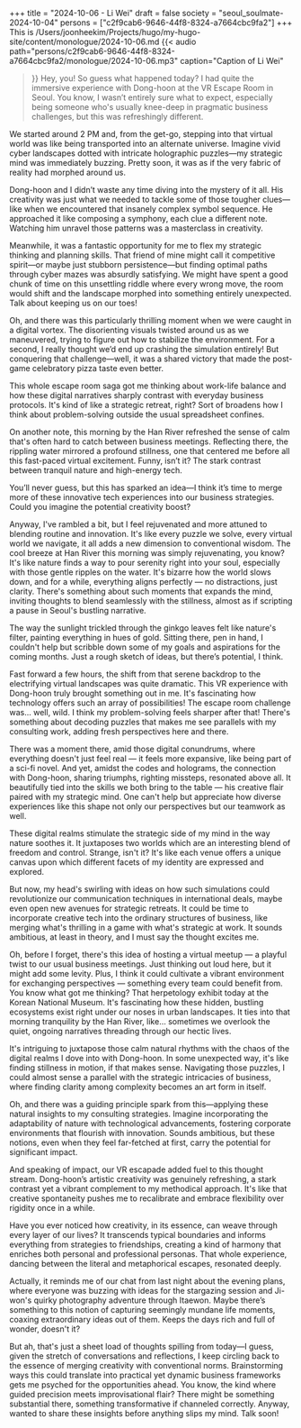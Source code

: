 +++
title = "2024-10-06 - Li Wei"
draft = false
society = "seoul_soulmate-2024-10-04"
persons = ["c2f9cab6-9646-44f8-8324-a7664cbc9fa2"]
+++
This is /Users/joonheekim/Projects/hugo/my-hugo-site/content/monologue/2024-10-06.md
{{< audio
    path="persons/c2f9cab6-9646-44f8-8324-a7664cbc9fa2/monologue/2024-10-06.mp3" 
    caption="Caption of Li Wei"
>}}
Hey, you! So guess what happened today?
I had quite the immersive experience with Dong-hoon at the VR Escape Room in Seoul. You know, I wasn’t entirely sure what to expect, especially being someone who's usually knee-deep in pragmatic business challenges, but this was refreshingly different.

We started around 2 PM and, from the get-go, stepping into that virtual world was like being transported into an alternate universe. Imagine vivid cyber landscapes dotted with intricate holographic puzzles—my strategic mind was immediately buzzing. Pretty soon, it was as if the very fabric of reality had morphed around us.

Dong-hoon and I didn’t waste any time diving into the mystery of it all. His creativity was just what we needed to tackle some of those tougher clues—like when we encountered that insanely complex symbol sequence. He approached it like composing a symphony, each clue a different note. Watching him unravel those patterns was a masterclass in creativity.

Meanwhile, it was a fantastic opportunity for me to flex my strategic thinking and planning skills. That friend of mine might call it competitive spirit—or maybe just stubborn persistence—but finding optimal paths through cyber mazes was absurdly satisfying. We might have spent a good chunk of time on this unsettling riddle where every wrong move, the room would shift and the landscape morphed into something entirely unexpected. Talk about keeping us on our toes!

Oh, and there was this particularly thrilling moment when we were caught in a digital vortex. The disorienting visuals twisted around us as we maneuvered, trying to figure out how to stabilize the environment. For a second, I really thought we’d end up crashing the simulation entirely! But conquering that challenge—well, it was a shared victory that made the post-game celebratory pizza taste even better. 

This whole escape room saga got me thinking about work-life balance and how these digital narratives sharply contrast with everyday business protocols. It's kind of like a strategic retreat, right? Sort of broadens how I think about problem-solving outside the usual spreadsheet confines.

On another note, this morning by the Han River refreshed the sense of calm that's often hard to catch between business meetings. Reflecting there, the rippling water mirrored a profound stillness, one that centered me before all this fast-paced virtual excitement. Funny, isn’t it? The stark contrast between tranquil nature and high-energy tech.

You’ll never guess, but this has sparked an idea—I think it’s time to merge more of these innovative tech experiences into our business strategies. Could you imagine the potential creativity boost?

Anyway, I've rambled a bit, but I feel rejuvenated and more attuned to blending routine and innovation. It's like every puzzle we solve, every virtual world we navigate, it all adds a new dimension to conventional wisdom.
The cool breeze at Han River this morning was simply rejuvenating, you know? It's like nature finds a way to pour serenity right into your soul, especially with those gentle ripples on the water. It's bizarre how the world slows down, and for a while, everything aligns perfectly — no distractions, just clarity. There's something about such moments that expands the mind, inviting thoughts to blend seamlessly with the stillness, almost as if scripting a pause in Seoul's bustling narrative. 

The way the sunlight trickled through the ginkgo leaves felt like nature's filter, painting everything in hues of gold. Sitting there, pen in hand, I couldn't help but scribble down some of my goals and aspirations for the coming months. Just a rough sketch of ideas, but there’s potential, I think.

Fast forward a few hours, the shift from that serene backdrop to the electrifying virtual landscapes was quite dramatic. This VR experience with Dong-hoon truly brought something out in me. It's fascinating how technology offers such an array of possibilities! The escape room challenge was... well, wild. I think my problem-solving feels sharper after that! There's something about decoding puzzles that makes me see parallels with my consulting work, adding fresh perspectives here and there.

There was a moment there, amid those digital conundrums, where everything doesn't just feel real — it feels more expansive, like being part of a sci-fi novel. And yet, amidst the codes and holograms, the connection with Dong-hoon, sharing triumphs, righting missteps, resonated above all. It beautifully tied into the skills we both bring to the table — his creative flair paired with my strategic mind. One can't help but appreciate how diverse experiences like this shape not only our perspectives but our teamwork as well.

These digital realms stimulate the strategic side of my mind in the way nature soothes it. It juxtaposes two worlds which are an interesting blend of freedom and control. Strange, isn't it? It's like each venue offers a unique canvas upon which different facets of my identity are expressed and explored.

But now, my head's swirling with ideas on how such simulations could revolutionize our communication techniques in international deals, maybe even open new avenues for strategic retreats. It could be time to incorporate creative tech into the ordinary structures of business, like merging what's thrilling in a game with what's strategic at work. It sounds ambitious, at least in theory, and I must say the thought excites me.

Oh, before I forget, there's this idea of hosting a virtual meetup — a playful twist to our usual business meetings. Just thinking out loud here, but it might add some levity. Plus, I think it could cultivate a vibrant environment for exchanging perspectives — something every team could benefit from.
You know what got me thinking? That herpetology exhibit today at the Korean National Museum. It's fascinating how these hidden, bustling ecosystems exist right under our noses in urban landscapes. It ties into that morning tranquility by the Han River, like... sometimes we overlook the quiet, ongoing narratives threading through our hectic lives. 

It's intriguing to juxtapose those calm natural rhythms with the chaos of the digital realms I dove into with Dong-hoon. In some unexpected way, it's like finding stillness in motion, if that makes sense. Navigating those puzzles, I could almost sense a parallel with the strategic intricacies of business, where finding clarity among complexity becomes an art form in itself.

Oh, and there was a guiding principle spark from this—applying these natural insights to my consulting strategies. Imagine incorporating the adaptability of nature with technological advancements, fostering corporate environments that flourish with innovation. Sounds ambitious, but these notions, even when they feel far-fetched at first, carry the potential for significant impact.

And speaking of impact, our VR escapade added fuel to this thought stream. Dong-hoon’s artistic creativity was genuinely refreshing, a stark contrast yet a vibrant complement to my methodical approach. It's like that creative spontaneity pushes me to recalibrate and embrace flexibility over rigidity once in a while.

Have you ever noticed how creativity, in its essence, can weave through every layer of our lives? It transcends typical boundaries and informs everything from strategies to friendships, creating a kind of harmony that enriches both personal and professional personas. That whole experience, dancing between the literal and metaphorical escapes, resonated deeply.

Actually, it reminds me of our chat from last night about the evening plans, where everyone was buzzing with ideas for the stargazing session and Ji-won's quirky photography adventure through Itaewon. Maybe there’s something to this notion of capturing seemingly mundane life moments, coaxing extraordinary ideas out of them. Keeps the days rich and full of wonder, doesn't it?

But ah, that's just a sheet load of thoughts spilling from today—I guess, given the stretch of conversations and reflections, I keep circling back to the essence of merging creativity with conventional norms. Brainstorming ways this could translate into practical yet dynamic business frameworks gets me psyched for the opportunities ahead. You know, the kind where guided precision meets improvisational flair? There might be something substantial there, something transformative if channeled correctly.
Anyway, wanted to share these insights before anything slips my mind. Talk soon!
